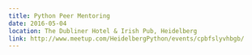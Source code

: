 ```yaml
---
title: Python Peer Mentoring
date: 2016-05-04
location: The Dubliner Hotel & Irish Pub, Heidelberg
link: http://www.meetup.com/HeidelbergPython/events/cpbfslyvhbgb/
---
```

